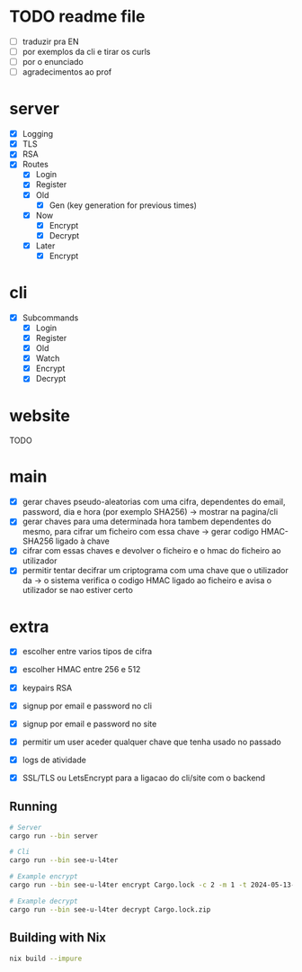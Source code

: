 # TODO readme file
- [ ] traduzir pra EN
- [ ] por exemplos da cli e tirar os curls
- [ ] por o enunciado
- [ ] agradecimentos ao prof

# server
- [x] Logging
- [x] TLS
- [x] RSA
- [x] Routes
  - [x] Login
  - [x] Register
  - [x] Old
    - [x] Gen (key generation for previous times)
  - [x] Now
    - [x] Encrypt
    - [x] Decrypt
  - [x] Later
    - [x] Encrypt

# cli
- [x] Subcommands
  - [x] Login
  - [x] Register
  - [x] Old
  - [x] Watch
  - [x] Encrypt
  - [x] Decrypt

# website
TODO

# main

- [x] gerar chaves pseudo-aleatorias com uma cifra, dependentes do email, password, dia e hora (por exemplo SHA256) -> mostrar na pagina/cli
- [x] gerar chaves para uma determinada hora tambem dependentes do mesmo, para cifrar um ficheiro com essa chave -> gerar codigo HMAC-SHA256 ligado à chave
- [x] cifrar com essas chaves e devolver o ficheiro e o hmac do ficheiro ao utilizador
- [x] permitir tentar decifrar um criptograma com uma chave que o utilizador da -> o sistema verifica o codigo HMAC ligado ao ficheiro e avisa o utilizador se nao estiver certo

# extra

- [x] escolher entre varios tipos de cifra
- [x] escolher HMAC entre 256 e 512
- [x] keypairs RSA 
- [x] signup por email e password no cli 
- [x] signup por email e password no site
- [x] permitir um user aceder qualquer chave que tenha usado no passado
- [x] logs de atividade
- [x] SSL/TLS ou LetsEncrypt para a ligacao do cli/site com o backend


## Running
```bash
# Server
cargo run --bin server

# Cli
cargo run --bin see-u-l4ter

# Example encrypt
cargo run --bin see-u-l4ter encrypt Cargo.lock -c 2 -m 1 -t 2024-05-13-21:47

# Example decrypt
cargo run --bin see-u-l4ter decrypt Cargo.lock.zip
```

## Building with Nix

```bash
nix build --impure
```
